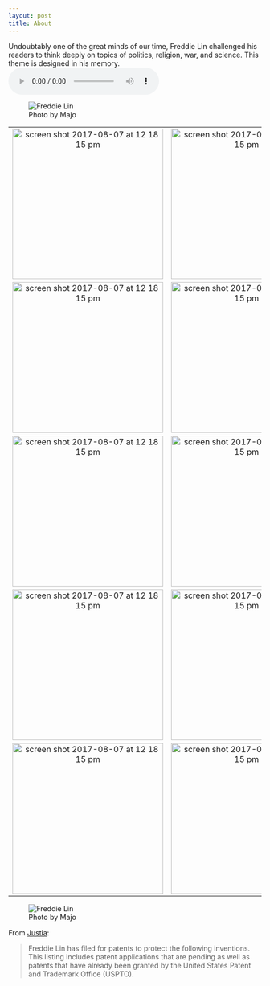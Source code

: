 ```yaml
---
layout: post
title: About
---
```


Undoubtably one of the great minds of our time, Freddie Lin challenged his readers to think deeply on topics of politics, religion, war, and science. This theme is designed in his memory.
<audio controls autoplay loop>
  <source src="{{ site.url }}/assets/audio/no_doubt.mp3" type="audio/mpeg">
  Your browser does not support the audio element.
</audio>

<figure>
  <img alt="Freddie Lin" src="{{ site.url }}/assets/images/majo/bruh_girl.jpg"/>
  <figcaption>
    Photo by Majo
  </figcaption>
</figure>

| | | |
|:-------------------------:|:-------------------------:|:-------------------------:|
|<img width="300" alt="screen shot 2017-08-07 at 12 18 15 pm" src="{{ site.url }}/assets/images/majo/1.jpg">  |  <img width="300" alt="screen shot 2017-08-07 at 12 18 15 pm" src="{{ site.url }}/assets/images/majo/2.jpg">|<img width="300" alt="screen shot 2017-08-07 at 12 18 15 pm" src="{{ site.url }}/assets/images/majo/3.jpg">|
|<img width="300" alt="screen shot 2017-08-07 at 12 18 15 pm" src="{{ site.url }}/assets/images/majo/4.jpg">  |  <img width="300" alt="screen shot 2017-08-07 at 12 18 15 pm" src="{{ site.url }}/assets/images/majo/5.jpg">|<img width="300" alt="screen shot 2017-08-07 at 12 18 15 pm" src="{{ site.url }}/assets/images/majo/6.jpg">|
|<img width="300" alt="screen shot 2017-08-07 at 12 18 15 pm" src="{{ site.url }}/assets/images/majo/7.jpg">  |  <img width="300" alt="screen shot 2017-08-07 at 12 18 15 pm" src="{{ site.url }}/assets/images/majo/8.png">|<img width="300" alt="screen shot 2017-08-07 at 12 18 15 pm" src="{{ site.url }}/assets/images/majo/9.png">|
|<img width="300" alt="screen shot 2017-08-07 at 12 18 15 pm" src="{{ site.url }}/assets/images/majo/10.jpg">  |  <img width="300" alt="screen shot 2017-08-07 at 12 18 15 pm" src="{{ site.url }}/assets/images/majo/11.jpg">|<img width="300" alt="screen shot 2017-08-07 at 12 18 15 pm" src="{{ site.url }}/assets/images/majo/12.png">|
|<img width="300" alt="screen shot 2017-08-07 at 12 18 15 pm" src="{{ site.url }}/assets/images/majo/13.jpg">  |  <img width="300" alt="screen shot 2017-08-07 at 12 18 15 pm" src="{{ site.url }}/assets/images/majo/14.png">|<img width="300" alt="screen shot 2017-08-07 at 12 18 15 pm" src="{{ site.url }}/assets/images/majo/15.jpg">|

<figure>
  <img alt="Freddie Lin" src="{{ site.url }}/assets/images/test.jpg"/>
  <figcaption>
    Photo by Majo
  </figcaption>
</figure>

From [Justia](https://patents.justia.com/inventor/freddie-lin):

>Freddie Lin has filed for patents to protect the following inventions. This listing includes patent applications that are pending as well as patents that have already been granted by the United States Patent and Trademark Office (USPTO).